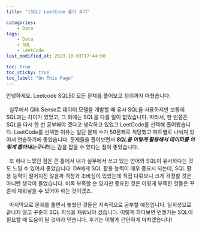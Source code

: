 ```yaml
---
title: "[SQL] LeetCode 풀이 후기"

categories:
    - Data
tags:
    - Data
    - SQL
    - LeetCode
last_modified_at: 2023-10-03T17:44:00

toc: true
toc_sticky: true
toc_label: "On This Page"
---
```


안녕하세요. Leetcode SQL50 모든 문제를 풀어보고 정리까지 마쳤습니다. <br><br>
&#160; 실무에서 Qlik Sense로 데이터 모델을 개발할 때 유사 SQL을 사용하지만 보통에 SQL과는 차이가 있었고, 그 외에는 SQL을 다룰 일이 없었습니다. 따라서, 한 번쯤은 SQL을 다시 한 번 공부해야 겠다고 생각하고 있었고 LeetCode를 선택해 풀어봤습니다. LeetCode를 선택한 이유는 일단 문제 수가 50문제로 적당했고 파트별로 나눠져 있어서 연습하기에 좋았습니다. 문제들을 풀어보면서 ***SQL을 이렇게 활용해서 데이터를 이렇게 뽑아내는구나***하는 감을 잡을 수 있다는 점이 좋았습니다. 
<Br><br>
&#160; 또 하나 느꼈던 점은 큰 틀에서 내가 실무에서 쓰고 있는 언어와 SQL이 유사하다는 것도 느낄 수 있어서 좋았습니다. DA에게 SQL 활용 능력이 매우 중요시 되는데, SQL 활용 능력이 떨어지진 않을까 걱정과 조바심이 있었는데 직접 다뤄보니 크게 걱정할 것은 아니란 생각이 들었습니다. 비록 부족할 순 있지만 중요한 것은 이렇게 부족한 것들은 꾸준히 채워넣을 수 있어야 하는 것이겠죠.<br><br>
&#160; 마지막으로 문제를 풀면서 놓쳤던 것들은 지속적으로 공부할 예정입니다. 일회성으로 끝나지 않고 꾸준히 SQL 지식을 채워놔야 겠습니다. 이렇게 하다보면 언젠가는 SQL이 필요할 때 도움이 될 것이라 믿습니다. 후기는 이렇게 간단하게 마치겠습니다!
